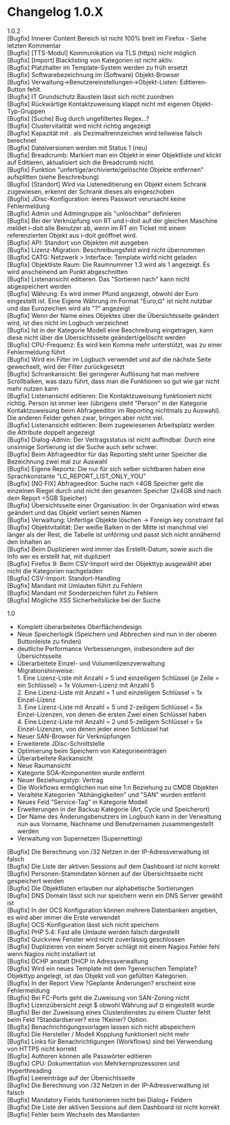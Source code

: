 # Changelog 1.0.X

1.0.2  
[Bugfix]    Innerer Content Bereich ist nicht 100% breit im Firefox - Siehe letzten Kommentar  
 [Bugfix]    [TTS-Modul] Kommunikation via TLS (https) nicht möglich  
 [Bugfix]    [Import] Blacklisting von Kategorien ist nicht aktiv.  
 [Bugfix]    Platzhalter im Template-System werden zu früh ersetzt  
 [Bugfix]    Softwarebezeichnung im (Software) Objekt-Browser  
 [Bugfix]    Verwaltung->Benutzereinstellungen->Objekt-Listen: Editieren-Button fehlt.  
 [Bugfix]    IT Grundschutz Baustein lässt sich nicht zuordnen  
 [Bugfix]    Rückwärtige Kontaktzuweisung klappt nicht mit eigenen Objekt-Typ-Gruppen  
 [Bugfix]    [Suche] Bug durch ungefiltertes Regex...?  
 [Bugfix]    Clustervitalität wird nicht richtig angezeigt  
 [Bugfix]    Kapazität mit . als Dezimaltrennzeichen wird teilweise falsch berechnet  
 [Bugfix]    Dateiversionen werden mit Status 1 (neu)  
 [Bugfix]    Breadcrumb: Markiert man ein Objekt in einer Objektliste und klickt auf Editieren, aktualisiert sich die Breadcrumb nicht.  
 [Bugfix]    Funktion "unfertige/archivierte/gelöschte Objekte entfernen" aufsplitten (siehe Beschreibung)  
 [Bugfix]    [Standort] Wird via Listeneditierung ein Objekt einem Schrank zugewiesen, erkennt der Schrank dieses als eingeschoben  
 [Bugfix]    JDisc-Konfiguration: leeres Passwort verursacht keine Fehlermeldung  
 [Bugfix]    Admin und Admingruppe als "unlöschbar" definieren  
 [Bugfix]    Bei der Verknüpfung von RT und i-doit auf der gleichen Maschine meldet i-doit alle Benutzer ab, wenn im RT ein Ticket mit einem referenzierten Objekt aus i-doit geöffnet wird.  
 [Bugfix]    API: Standort von Objekten mit ausgeben  
 [Bugfix]    Lizenz-Migration: Beschreibungsfeld wird nicht übernommen  
 [Bugfix]    CATG: Netzwerk > Interface: Template wirfd nicht geladen  
 [Bugfix]    Objektliste Raum: Die Raumnummer 1.3 wird als 1 angezeigt. Es wird anscheinend am Punkt abgeschnitten  
 [Bugfix]    Listenansicht editieren. Das "Sortieren nach" kann nicht abgespeichert werden  
 [Bugfix]    Währung: Es wird immer Pfund angezeigt, obwohl der Euro eingestellt ist. Eine Eigene Währung im Format "Euro;¤" ist nicht nutzbar und das Eurozeichen wird als "?" angezeigt  
 [Bugfix]    Wenn der Name eines Objektes über die Übersichtsseite geändert wird, ist dies nicht im Logbuch verzeichnet  
 [Bugfix]    Ist in der Kategorie Modell eine Beschreibung eingetragen, kann diese nicht über die Übersichtsseite geändert/gelöscht werden  
 [Bugfix]    CPU-Frequenz: Es wird kein Komma mehr unterstützt, was zu einer Fehlermeldung führt  
 [Bugfix]    Wird ein Filter im Logbuch verwendet und auf die nächste Seite gewechselt, wird der Filter zurückgesetzt  
 [Bugfix]    Schrankansicht: Bei geringerer Auflösung hat man mehrere Scrollbalken, was dazu führt, dass man die Funktionen so gut wie gar nicht mehr nutzen kann  
 [Bugfix]    Listenansicht editieren: Die Kontaktzuweisung funktioniert nicht richtig. Person ist immer leer (übrigens steht "Person" in der Kategorie Kontaktzuweisung beim Abfrageeditor im Reporting nichtmals zu Auswahl). Die anderen Felder gehen zwar, bringen aber nicht viel.  
 [Bugfix]    Listenansicht editieren: Beim zugewiesenen Arbeitsplatz werden die Attribute doppelt angezeigt  
 [Bugfix]    Dialog-Admin: Der Vertragsstatus ist nicht auffindbar. Durch eine unsinnige Sortierung ist die Suche auch sehr schwer.  
 [Bugfix]    Beim Abfrageeditor für das Reporting steht unter Speicher die Bezeichnung zwei mal zur Auswahl  
 [Bugfix]    Eigene Reports: Die nur für sich selber sichtbaren haben eine Sprachkonstante "LC_REPORT_LIST_ONLY_YOU"  
 [Bugfix]    [NO FIX] Abfrageeditor: Suche nach <4GB Speicher geht die einzelnen Riegel durch und nicht den gesamten Speicher (2x4GB sind nach dem Report <5GB Speicher)  
 [Bugfix]    Übersichtsseite einer Organisation: In der Organisation wird etwas geändert und das Objekt verliert seinen Namen  
 [Bugfix]    Verwaltung: Unfertige Objekte löschen -> Foreign key constraint fail  
 [Bugfix]    Objektvitalität: Der weiße Balken in der Mitte ist manchmal viel länger als der Rest, die Tabelle ist unförmig und passt sich nicht annähernd den Inhalten an  
 [Bugfix]    Beim Duplizieren wird immer das Erstellt-Datum, sowie auch die Info wer es erstellt hat, mit dupliziert  
 [Bugfix]    Firefox 9: Beim CSV-Import wird der Objekttyp ausgewählt aber nicht die Kategorien nachgeladen  
 [Bugfix]    CSV-Import: Standort-Handling  
 [Bugfix]    Mandant mit Umlauten führt zu Fehlern  
 [Bugfix]    Mandant mit Sonderzeichen führt zu Fehlern  
 [Bugfix]    Mögliche XSS Sicherheitslücke bei der Suche  
  
1.0  
- Komplett überarbeitetes Oberflächendesign  
 - Neue Speicherlogik (Speichern und Abbrechen sind nun in der oberen Buttonleiste zu finden)  
 - deutliche Performance Verbesserungen, insbesondere auf der Übersichtsseite  
 - Überarbeitete Einzel- und Volumenlizenzverwaltung  
    Migrationshinweise:  
        1. Eine Lizenz-Liste mit Anzahl = 5 und einzeiligem Schlüssel (je Zeile = ein Schlüssel) = 1x Volumen-Lizenz mit Anzahl 5  
        2. Eine Lizenz-Liste mit Anzahl = 1 und einzeiligem Schlüssel = 1x Einzel-Lizenz  
        3. Eine Lizenz-Liste mit Anzahl = 5 und 2-zeiligem Schlüssel = 5x Einzel-Lizenzen, von denen die ersten Zwei einen Schlüssel haben  
        4. Eine Lizenz-Liste mit Anzahl = 2 und 5-zeiligem Schlüssel = 5x Einzel-Lizenzen, von denen jeder einen Schlüssel hat  
 - Neuer SAN-Browser für Verknüpfungen  
 - Erweiterete JDisc-Schnittstelle  
 - Optimierung beim Speichern von Kategorieeinträgen  
 - Überarbeitete Rackansicht  
 - Neue Raumansicht  
 - Kategorie SOA-Komponenten wurde entfernt  
 - Neuer Beziehungstyp: Vertrag  
 - Die Workflows ermöglichen nun eine 1:n Beziehung zu CMDB Objekten  
 - Veraltete Kategorien "Abhängigkeiten" und "SAN" wurden entfernt  
 - Neues Feld "Service-Tag" in Kategorie Modell  
 - Erweiterungen in der Backup Kategorie (Art, Cycle und Speicherort)  
 - Der Name des Änderungsbenutzers im Logbuch kann in der Verwaltung  
   nun aus Vorname, Nachname und Benutzernamen zusammengestellt werden  
 - Verwaltung von Supernetzen (Supernetting)  
  
 [Bugfix]    Die Berechnung von /32 Netzen in der IP-Adressverwaltung ist falsch  
 [Bugfix]    Die Liste der aktiven Sessions auf dem Dashboard ist nicht korrekt  
 [Bugfix]    Personen-Stammdaten können auf der Übersichtsseite nicht gespeichert werden  
 [Bugfix]    Die Objektlisten erlauben nur alphabetische Sortierungen  
 [Bugfix]    DNS Domain lässt sich nur speichern wenn ein DNS Server gewählt ist  
 [Bugfix]    In der OCS Konfiguration können mehrere Datenbanken angeben, es wird aber immer die Erste verwendet  
 [Bugfix]    OCS-Konfiguration lässt sich nicht speichern  
 [Bugfix]    PHP 5.4: Fast alle Umlaute werden falsch dargestellt  
 [Bugfix]    Quickview Fenster wird nicht zuverlässig geschlossen  
 [Bugfix]    Duplizieren von einem Server schlägt mit einem Nagios Fehler fehl wenn Nagios nicht installiert ist  
 [Bugfix]    DCHP anstatt DHCP in Adressverwaltung  
 [Bugfix]    Wird ein neues Template mit dem ?generischen Template? Objekttyp angelegt, ist das Objekt voll von gefüllten Kategorien.  
 [Bugfix]    In der Report View ?Geplante Änderungen? erscheint eine Fehlermeldung  
 [Bugfix]    Bei FC-Ports geht die Zuweisung von SAN-Zoning nicht  
 [Bugfix]    Lizenzübersicht zeigt $ obwohl Währung auf ¤ eingestellt wurde  
 [Bugfix]    Bei der Zuweisung eines Clusterdienstes zu einem Cluster fehlt beim Feld ?Standardserver? eine ?Keiner? Option.  
 [Bugfix]    Benachrichtigungsvorlagen lassen sich nicht abspeichern  
 [Bugfix]    Die Hersteller / Modell Kopplung funktioniert nicht mehr  
 [Bugfix]    Links für Benachrichtigungen (Workflows) sind bei Verwendung von HTTPS nicht korrekt  
 [Bugfix]    Authoren können alle Passwörter editieren  
 [Bugfix]    CPU: Dokumentation von Mehrkernprozessoren und Hyperthreading  
 [Bugfix]    Leereinträge auf der Übersichtsseite  
 [Bugfix]    Die Berechnung von /32 Netzen in der IP-Adressverwaltung ist falsch  
 [Bugfix]    Mandatory Fields funktionieren nicht bei Dialog+ Feldern  
 [Bugfix]    Die Liste der aktiven Sessions auf dem Dashboard ist nicht korrekt  
 [Bugfix]    Fehler beim Wechseln des Mandanten  